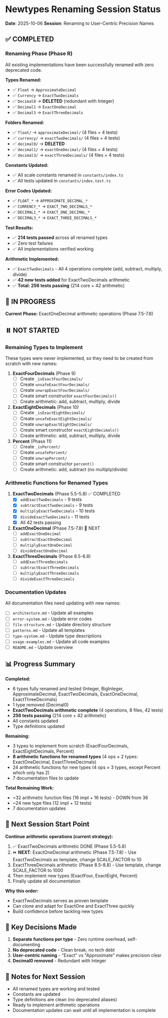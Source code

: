 # Newtypes Renaming Session Status

**Date**: 2025-10-06
**Session**: Renaming to User-Centric Precision Names

## ✅ COMPLETED

### Renaming Phase (Phase R)
All existing implementations have been successfully renamed with zero deprecated code.

**Types Renamed:**
- ✅ `Float` → `ApproximateDecimal`
- ✅ `Currency` → `ExactTwoDecimals`
- ✅ `Decimal0` → **DELETED** (redundant with Integer)
- ✅ `Decimal1` → `ExactOneDecimal`
- ✅ `Decimal3` → `ExactThreeDecimals`

**Folders Renamed:**
- ✅ `float/` → `approximateDecimal/` (4 files + 4 tests)
- ✅ `currency/` → `exactTwoDecimals/` (4 files + 4 tests)
- ✅ `decimal0/` → **DELETED**
- ✅ `decimal1/` → `exactOneDecimal/` (4 files + 4 tests)
- ✅ `decimal3/` → `exactThreeDecimals/` (4 files + 4 tests)

**Constants Updated:**
- ✅ All scale constants renamed in `constants/index.ts`
- ✅ All tests updated in `constants/index.test.ts`

**Error Codes Updated:**
- ✅ `FLOAT_*` → `APPROXIMATE_DECIMAL_*`
- ✅ `CURRENCY_*` → `EXACT_TWO_DECIMALS_*`
- ✅ `DECIMAL1_*` → `EXACT_ONE_DECIMAL_*`
- ✅ `DECIMAL3_*` → `EXACT_THREE_DECIMALS_*`

**Test Results:**
- ✅ **214 tests passed** across all renamed types
- ✅ Zero test failures
- ✅ All implementations verified working

**Arithmetic Implemented:**
- ✅ `ExactTwoDecimals` - All 4 operations complete (add, subtract, multiply, divide)
- ✅ **42 new tests added** for ExactTwoDecimals arithmetic
- ✅ **Total: 256 tests passing** (214 core + 42 arithmetic)

## 🚧 IN PROGRESS

**Current Phase:** ExactOneDecimal arithmetic operations (Phase 7.5-7.8)

## ⏸️ NOT STARTED

### Remaining Types to Implement
These types were never implemented, so they need to be created from scratch with new names:

1. **ExactFourDecimals** (Phase 9)
   - [ ] Create `_isExactFourDecimals/`
   - [ ] Create `unsafeExactFourDecimals/`
   - [ ] Create `unwrapExactFourDecimals/`
   - [ ] Create smart constructor `exactFourDecimals()`
   - [ ] Create arithmetic: add, subtract, multiply, divide

2. **ExactEightDecimals** (Phase 10)
   - [ ] Create `_isExactEightDecimals/`
   - [ ] Create `unsafeExactEightDecimals/`
   - [ ] Create `unwrapExactEightDecimals/`
   - [ ] Create smart constructor `exactEightDecimals()`
   - [ ] Create arithmetic: add, subtract, multiply, divide

3. **Percent** (Phase 11)
   - [ ] Create `_isPercent/`
   - [ ] Create `unsafePercent/`
   - [ ] Create `unwrapPercent/`
   - [ ] Create smart constructor `percent()`
   - [ ] Create arithmetic: add, subtract (no multiply/divide)

### Arithmetic Functions for Renamed Types

1. **ExactTwoDecimals** (Phase 5.5-5.8) ✅ COMPLETED
   - [x] `addExactTwoDecimals` - 9 tests
   - [x] `subtractExactTwoDecimals` - 9 tests
   - [x] `multiplyExactTwoDecimals` - 10 tests
   - [x] `divideExactTwoDecimals` - 11 tests
   - [x] All 42 tests passing

2. **ExactOneDecimal** (Phase 7.5-7.8) 🚧 NEXT
   - [ ] `addExactOneDecimal`
   - [ ] `subtractExactOneDecimal`
   - [ ] `multiplyExactOneDecimal`
   - [ ] `divideExactOneDecimal`

3. **ExactThreeDecimals** (Phase 8.5-8.8)
   - [ ] `addExactThreeDecimals`
   - [ ] `subtractExactThreeDecimals`
   - [ ] `multiplyExactThreeDecimals`
   - [ ] `divideExactThreeDecimals`

### Documentation Updates
All documentation files need updating with new names:

- [ ] `architecture.md` - Update all examples
- [ ] `error-system.md` - Update error codes
- [ ] `file-structure.md` - Update directory structure
- [ ] `patterns.md` - Update all templates
- [ ] `type-system.md` - Update type descriptions
- [ ] `usage-examples.md` - Update all code examples
- [ ] `README.md` - Update overview

## 📊 Progress Summary

**Completed:**
- 6 types fully renamed and tested (Integer, BigInteger, ApproximateDecimal, ExactTwoDecimals, ExactOneDecimal, ExactThreeDecimals)
- 1 type removed (Decimal0)
- **ExactTwoDecimals arithmetic complete** (4 operations, 8 files, 42 tests)
- **256 tests passing** (214 core + 42 arithmetic)
- All constants updated
- Type definitions updated

**Remaining:**
- 3 types to implement from scratch (ExactFourDecimals, ExactEightDecimals, Percent)
- **8 arithmetic functions for renamed types** (4 ops × 2 types: ExactOneDecimal, ExactThreeDecimals)
- 24 arithmetic functions for new types (4 ops × 3 types, except Percent which only has 2)
- 7 documentation files to update

**Total Remaining Work:**
- ~32 arithmetic function files (16 impl + 16 tests) - DOWN from 36
- ~24 new type files (12 impl + 12 tests)
- 7 documentation updates

## 🎯 Next Session Start Point

**Continue arithmetic operations (current strategy):**
1. ✅ ExactTwoDecimals arithmetic DONE (Phase 5.5-5.8)
2. ⏩ **NEXT**: ExactOneDecimal arithmetic (Phase 7.5-7.8) - Use ExactTwoDecimals as template, change SCALE_FACTOR to 10
3. ExactThreeDecimals arithmetic (Phase 8.5-8.8) - Use template, change SCALE_FACTOR to 1000
4. Then implement new types (ExactFour, ExactEight, Percent)
5. Finally update all documentation

**Why this order:**
- ExactTwoDecimals serves as proven template
- Can clone and adapt for ExactOne and ExactThree quickly
- Build confidence before tackling new types

## 🔑 Key Decisions Made

1. **Separate functions per type** - Zero runtime overhead, self-documenting
2. **No deprecated code** - Clean break, no tech debt
3. **User-centric naming** - "Exact" vs "Approximate" makes precision clear
4. **Decimal0 removed** - Redundant with Integer

## 📝 Notes for Next Session

- All renamed types are working and tested
- Constants are updated
- Type definitions are clean (no deprecated aliases)
- Ready to implement arithmetic operations
- Documentation updates can wait until all implementation is complete
